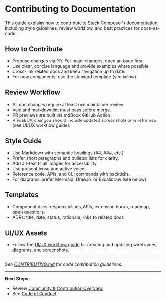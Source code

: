 # Contributing to Documentation

This guide explains how to contribute to Stack Composer's documentation, including style guidelines, review workflow, and best practices for docs-as-code.

## How to Contribute

- Propose changes via PR. For major changes, open an issue first.
- Use clear, concise language and provide examples where possible.
- Cross-link related docs and keep navigation up to date.
- For new components, use the standard template (see below).

## Review Workflow

- All doc changes require at least one maintainer review.
- Vale and markdownlint must pass before merge.
- PR previews are built via mdBook GitHub Action.
- Visual/UX changes should include updated screenshots or wireframes (see UI/UX workflow guide).

## Style Guide

- Use Markdown with semantic headings (##, ###, etc.).
- Prefer short paragraphs and bulleted lists for clarity.
- Add alt-text to all images for accessibility.
- Use present tense and active voice.
- Reference code, APIs, and CLI commands with backticks.
- For diagrams, prefer Mermaid, Draw.io, or Excalidraw (see below).

## Templates

- Component docs: responsibilities, APIs, extension hooks, roadmap, open questions.
- ADRs: title, date, status, rationale, links to related docs.

## UI/UX Assets

- Follow the [UI/UX workflow guide](../ui-ux-workflow.md) for creating and updating wireframes, diagrams, and screenshots.

---

_See [CONTRIBUTING.md](CONTRIBUTING.md) for code contribution guidelines._

---

**Next Steps:**

- Review [Community & Contribution Overview](README.md)
- See [Code of Conduct](CODE_OF_CONDUCT.md)
